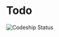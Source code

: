 # Todo

![Codeship Status](https://www.codeship.io/projects/3163c0a0-633b-0131-019c-7660c6c5399a/status)